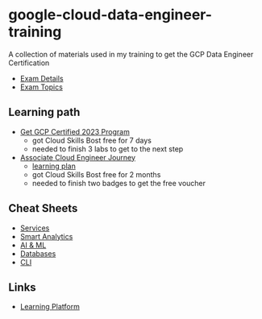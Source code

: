 # google-cloud-data-engineer-training
A collection of materials used in my training to get the GCP Data Engineer Certification

- [Exam Details](https://cloud.google.com/learn/certification/data-engineer)
- [Exam Topics](https://cloud.google.com/learn/certification/guides/data-engineer)


## Learning path
- [Get GCP Certified 2023 Program](/GET%20GCP%20Certified%20Program/Readme.md)
    - got Cloud Skills Bost free for 7 days
    - needed to finish 3 labs to get to the next step
- [Associate Cloud Engineer Journey](Professional%20Data%20Engineer%20Journey/Readme.md)
    - [learning plan](Professional%20Data%20Engineer%20Journey/Learning%20Plan_PDE02-GETCERT_2023.05.26.pdf)
    - got Cloud Skills Bost free for 2 months
    - needed to finish two badges to get the free voucher

## Cheat Sheets
- [Services](https://googlecloudcheatsheet.withgoogle.com/)
- [Smart Analytics](https://cloud.google.com/solutions/smart-analytics)
- [AI & ML](https://cloud.google.com/products/ai)
- [Databases](https://cloud.google.com/products/databases)
- [CLI](https://cloud.google.com/static/sdk/docs/images/gcloud-cheat-sheet.pdf)

## Links
- [Learning Platform](https://www.cloudskillsboost.google/)

